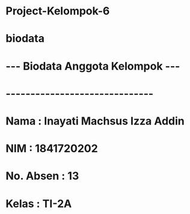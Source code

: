 # Project-Kelompok-6

# biodata
# --- Biodata Anggota Kelompok ---
#
# ------------------------------
# Nama : Inayati Machsus Izza Addin
# NIM : 1841720202
# No. Absen : 13
# Kelas : TI-2A
